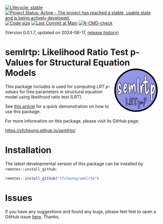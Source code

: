 <!-- badges: start -->
[![Lifecycle: stable](https://img.shields.io/badge/lifecycle-stable-brightgreen.svg)](https://lifecycle.r-lib.org/articles/stages.html#stable)
[![Project Status: Active - The project has reached a stable, usable state and is being actively developed.](https://www.repostatus.org/badges/latest/active.svg)](https://www.repostatus.org/#active)
[![Code size](https://img.shields.io/github/languages/code-size/sfcheung/semlrtp.svg)](https://github.com/sfcheung/semlrtp)
[![Last Commit at Main](https://img.shields.io/github/last-commit/sfcheung/semlrtp.svg)](https://github.com/sfcheung/semlrtp/commits/main)
[![R-CMD-check](https://github.com/sfcheung/semlrtp/actions/workflows/R-CMD-check.yaml/badge.svg)](https://github.com/sfcheung/semlrtp/actions/workflows/R-CMD-check.yaml)
<!-- badges: end -->

(Version 0.0.1.7, updated on 2024-06-17, [release history](https://sfcheung.github.io/semlrtp/news/index.html))

# semlrtp: Likelihood Ratio Test p-Values for Structural Equation Models <img src="man/figures/logo.png" align="right" height="150" />

This package includes is used for computing *LRT* *p*-*values*
for free parameters
in structural equation model using likelihood ratio test (LRT).

See [this article](https://sfcheung.github.io/semlrtp/articles/semlrtp.html)
for a quick demonstration on how to use this package.

For more information on this package, please visit its GitHub page:

https://sfcheung.github.io/semlrtp/

# Installation

The latest developmental version of this package can be installed by `remotes::install_github`:

```r
remotes::install_github("sfcheung/semlrtp")
```

# Issues

If you have any suggestions and found any bugs, please feel
feel to open a GitHub issue [here](https://github.com/sfcheung/semlrtp/issues).
Thanks.